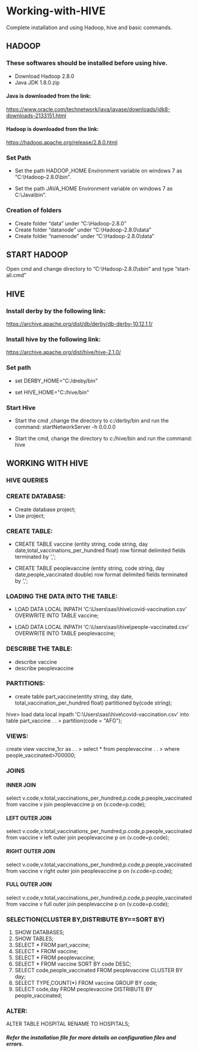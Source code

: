 # Working-with-HIVE
Complete installation and using Hadoop, hive and basic commands.

## HADOOP

### These softwares should be installed before using hive.

* Download Hadoop 2.8.0 
* Java JDK 1.8.0.zip 


#### Java is downloaded from the link:

https://www.oracle.com/technetwork/java/javase/downloads/jdk8-downloads-2133151.html


#### Hadoop is downloaded from the link:

https://hadoop.apache.org/release/2.8.0.html

### Set Path

* Set the path HADOOP_HOME Environment variable on windows 7 as “C:\Hadoop-2.8.0\bin".

* Set the path JAVA_HOME Environment variable on windows 7 as C:\Java\bin".

### Creation of folders

* Create folder “data” under “C:\Hadoop-2.8.0”
* Create folder “datanode” under “C:\Hadoop-2.8.0\data”
* Create folder “namenode” under “C:\Hadoop-2.8.0\data”

## START HADOOP

Open cmd and change directory to “C:\Hadoop-2.8.0\sbin” and type 
“start-all.cmd” 

## HIVE
### Install derby by the following link:

https://archive.apache.org/dist/db/derby/db-derby-10.12.1.1/

### Install hive by the following link:

https://archive.apache.org/dist/hive/hive-2.1.0/

### Set path

* set DERBY_HOME="C:/dreby/bin"

* set HIVE_HOME="C:/hive/bin"

### Start Hive

* Start the cmd ,change the directory to c:/derby/bin and run the command: startNetworkServer -h 0.0.0.0

* Start the cmd, change the directory to c:/hive/bin and run the command: hive

## WORKING WITH HIVE

### HIVE QUERIES

### CREATE DATABASE:

* Create database project;
* Use project;

### CREATE TABLE:

* CREATE TABLE vaccine (entity string, code string, day date,total_vaccinations_per_hundred float) row format delimited fields terminated by ',';

* CREATE TABLE peoplevaccine (entity string, code string, day date,people_vaccinated double) row format delimited fields terminated by ',';

### LOADING THE DATA INTO THE TABLE:

* LOAD DATA LOCAL INPATH 'C:\Users\sasi\hive\covid-vaccination.csv' OVERWRITE INTO TABLE vaccine;

 * LOAD DATA LOCAL INPATH 'C:\Users\sasi\hive\people-vaccinated.csv' OVERWRITE INTO TABLE peoplevaccine;


### DESCRIBE THE TABLE:
* describe vaccine
* describe peoplevaccine


### PARTITIONS:

* create table part_vaccine(entity string, day date, total_vaccination_per_hundred float) partitioned by(code string);

hive> load data local inpath 'C:\Users\sasi\hive\covid-vaccination.csv' into table part_vaccine
. . > partition(code = "AFG");

### VIEWS:

create view vaccine_1cr as
. . > select * from peoplevaccine
. . > where people_vaccinated>700000;

### JOINS

#### INNER JOIN

select v.code,v.total_vaccinations_per_hundred,p.code,p.people_vaccinated from vaccine v join peoplevaccine p on (v.code=p.code);

#### LEFT OUTER JOIN

select v.code,v.total_vaccinations_per_hundred,p.code,p.people_vaccinated from vaccine v left outer join peoplevaccine p on (v.code=p.code);

#### RIGHT OUTER JOIN

select v.code,v.total_vaccinations_per_hundred,p.code,p.people_vaccinated from vaccine v right outer join peoplevaccine p on (v.code=p.code);

#### FULL OUTER JOIN

select v.code,v.total_vaccinations_per_hundred,p.code,p.people_vaccinated from vaccine v full outer join peoplevaccine p on (v.code=p.code);

### SELECTION(CLUSTER BY,DISTRIBUTE BY==SORT BY)

1. SHOW DATABASES;
2. SHOW TABLES;
3. SELECT * FROM part_vaccine;
4. SELECT * FROM vaccine;
5. SELECT * FROM peoplevaccine;
6. SELECT * FROM vaccine SORT BY code DESC;
7. SELECT code,people_vaccinated FROM peoplevaccine CLUSTER BY day;
8. SELECT TYPE,COUNT(*) FROM vaccine GROUP BY code;
9. SELECT code,day FROM peoplevaccine DISTRIBUTE BY people_vaccinated;


### ALTER:

ALTER TABLE HOSPITAL RENAME TO HOSPITALS; 

##### Refer the installation file for more details on configuration files and errors.
